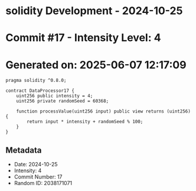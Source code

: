 ﻿# solidity Development - 2024-10-25
# Commit #17 - Intensity Level: 4
# Generated on: 2025-06-07 12:17:09
```solidity
pragma solidity ^0.8.0;

contract DataProcessor17 {
    uint256 public intensity = 4;
    uint256 private randomSeed = 60368;

    function processValue(uint256 input) public view returns (uint256) {
        return input * intensity + randomSeed % 100;
    }
}
```
## Metadata
- Date: 2024-10-25
- Intensity: 4
- Commit Number: 17
- Random ID: 2038171071

